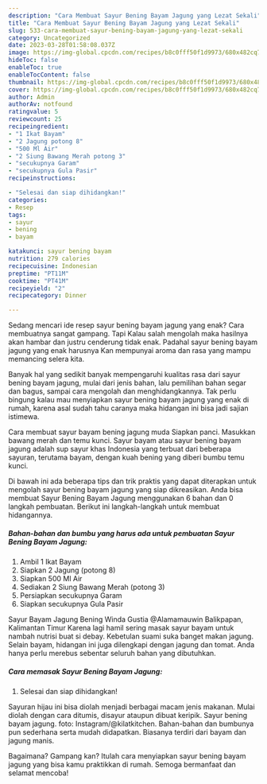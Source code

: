 ```yaml
---
description: "Cara Membuat Sayur Bening Bayam Jagung yang Lezat Sekali"
title: "Cara Membuat Sayur Bening Bayam Jagung yang Lezat Sekali"
slug: 533-cara-membuat-sayur-bening-bayam-jagung-yang-lezat-sekali
category: Uncategorized
date: 2023-03-28T01:58:08.037Z
image: https://img-global.cpcdn.com/recipes/b8c0fff50f1d9973/680x482cq70/sayur-bening-bayam-jagung-foto-resep-utama.jpg
hideToc: false
enableToc: true
enableTocContent: false
thumbnail: https://img-global.cpcdn.com/recipes/b8c0fff50f1d9973/680x482cq70/sayur-bening-bayam-jagung-foto-resep-utama.jpg
cover: https://img-global.cpcdn.com/recipes/b8c0fff50f1d9973/680x482cq70/sayur-bening-bayam-jagung-foto-resep-utama.jpg
author: Admin
authorAv: notfound
ratingvalue: 5
reviewcount: 25
recipeingredient:
- "1 Ikat Bayam"
- "2 Jagung potong 8"
- "500 Ml Air"
- "2 Siung Bawang Merah potong 3"
- "secukupnya Garam"
- "secukupnya Gula Pasir"
recipeinstructions:

- "Selesai dan siap dihidangkan!"
categories:
- Resep
tags:
- sayur
- bening
- bayam

katakunci: sayur bening bayam 
nutrition: 279 calories
recipecuisine: Indonesian
preptime: "PT11M"
cooktime: "PT41M"
recipeyield: "2"
recipecategory: Dinner

---
```



Sedang mencari ide resep sayur bening bayam jagung yang enak? Cara membuatnya sangat gampang. Tapi Kalau salah mengolah maka hasilnya akan hambar dan justru cenderung tidak enak. Padahal sayur bening bayam jagung yang enak harusnya Kan mempunyai aroma dan rasa yang mampu memancing selera kita.


Banyak hal yang sedikit banyak mempengaruhi kualitas rasa dari sayur bening bayam jagung, mulai dari jenis bahan, lalu pemilihan bahan segar dan bagus, sampai cara mengolah dan menghidangkannya. Tak perlu bingung kalau mau menyiapkan sayur bening bayam jagung yang enak di rumah, karena asal sudah tahu caranya maka hidangan ini bisa jadi sajian istimewa.

Cara membuat sayur bayam bening jagung muda Siapkan panci. Masukkan bawang merah dan temu kunci. Sayur bayam atau sayur bening bayam jagung adalah sup sayur khas Indonesia yang terbuat dari beberapa sayuran, terutama bayam, dengan kuah bening yang diberi bumbu temu kunci.


Di bawah ini ada beberapa tips dan trik praktis yang dapat diterapkan untuk mengolah sayur bening bayam jagung yang siap dikreasikan. Anda bisa membuat Sayur Bening Bayam Jagung menggunakan 6 bahan dan 0 langkah pembuatan. Berikut ini langkah-langkah untuk membuat hidangannya.

<!--inarticleads1-->

##### Bahan-bahan dan bumbu yang harus ada untuk pembuatan Sayur Bening Bayam Jagung:

1. Ambil 1 Ikat Bayam
1. Siapkan 2 Jagung (potong 8)
1. Siapkan 500 Ml Air
1. Sediakan 2 Siung Bawang Merah (potong 3)
1. Persiapkan secukupnya Garam
1. Siapkan secukupnya Gula Pasir


Sayur Bayam Jagung Bening Winda Gustia @Alamamauwin Balikpapan, Kalimantan Timur Karena lagi hamil sering masak sayur bayam untuk nambah nutrisi buat si debay. Kebetulan suami suka banget makan jagung. Selain bayam, hidangan ini juga dilengkapi dengan jagung dan tomat. Anda hanya perlu merebus sebentar seluruh bahan yang dibutuhkan. 

<!--inarticleads2-->

##### Cara memasak Sayur Bening Bayam Jagung:


1. Selesai dan siap dihidangkan!

Sayuran hijau ini bisa diolah menjadi berbagai macam jenis makanan. Mulai diolah dengan cara ditumis, disayur ataupun dibuat keripik. Sayur bening bayam jagung. foto: Instagram/@kilatkitchen. Bahan-bahan dan bumbunya pun sederhana serta mudah didapatkan. Biasanya terdiri dari bayam dan jagung manis. 

Bagaimana? Gampang kan? Itulah cara menyiapkan sayur bening bayam jagung yang bisa kamu praktikkan di rumah. Semoga bermanfaat dan selamat mencoba!
